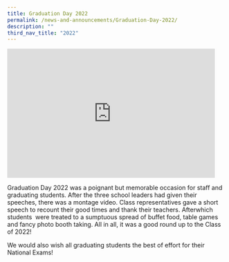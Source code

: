 ```yaml
---
title: Graduation Day 2022
permalink: /news-and-announcements/Graduation-Day-2022/
description: ""
third_nav_title: "2022"
---
```


<iframe allowfullscreen="true" height="299" width="480" frameborder="0" src="https://docs.google.com/presentation/d/e/2PACX-1vROl7xQEZKt9sKF9ZPx_cPXe-AlUfRrsdFdzC9rXCEB-g-4kdxpcYKxwjOxxscz9MEoRubh4nXqTPl4/embed?start=false&amp;loop=false&amp;delayms=3000"></iframe>

Graduation Day 2022 was a poignant but memorable occasion for staff and graduating students. After the three school leaders had given their speeches, there was a montage video. Class representatives gave a short speech to recount their good times and thank their teachers. Afterwhich students  were treated to a sumptuous spread of buffet food, table games and fancy photo booth taking. All in all, it was a good round up to the Class of 2022!  
  
We would also wish all graduating students the best of effort for their National Exams!